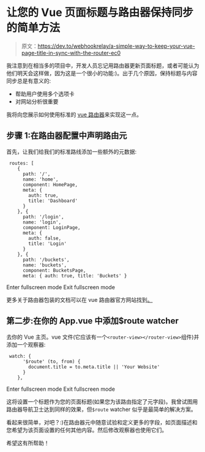 # 让您的 Vue 页面标题与路由器保持同步的简单方法

> 原文：<https://dev.to/webhookrelay/a-simple-way-to-keep-your-vue-page-title-in-sync-with-the-router-ec0>

我注意到在相当多的项目中，开发人员忘记用路由器更新页面标题，或者可能认为他们明天会这样做，因为这是一个很小的功能:)。出于几个原因，保持标题与内容同步总是有意义的:

*   帮助用户使用多个选项卡
*   对网站分析很重要

我将向您展示如何使用标准的 [vue 路由器](https://github.com/vuejs/vue-router)来实现这一点。

## 步骤 1:在路由器配置中声明路由元

首先，让我们给我们的标准路线添加一些额外的元数据:

```
 routes: [
    {
      path: '/',
      name: 'home',
      component: HomePage,
      meta: {
        auth: true,
        title: 'Dashboard'
      }
    }, {
      path: '/login',
      name: 'login',
      component: LoginPage,
      meta: {
        auth: false,
        title: 'Login'
      }
    }, {
      path: '/buckets',
      name: 'buckets',
      component: BucketsPage,
      meta: { auth: true, title: 'Buckets' } 
```

Enter fullscreen mode Exit fullscreen mode

更多关于路由器包装的文档可以在 vue 路由器官方网站找到[。](https://router.vuejs.org/guide/essentials/dynamic-matching.html#reacting-to-params-changes)

## 第二步:在你的 App.vue 中添加$route watcher

去你的 Vue 主页。vue 文件(它应该有一个`<router-view></router-view>`组件)并添加一个观察器:

```
 watch: {
      '$route' (to, from) {
        document.title = to.meta.title || 'Your Website'
      }
    }, 
```

Enter fullscreen mode Exit fullscreen mode

这将设置一个标题作为您的页面标题(如果您为该路由指定了元字段)。我曾试图用路由器导航卫士达到同样的效果，但`$route` watcher 似乎是最简单的解决方案。

看起来很简单，对吧？:)在路由器元中随意试验和定义更多的字段，如页面描述和您希望为该页面设置的任何其他内容。然后修改观察器也使用它们。

希望这有所帮助！